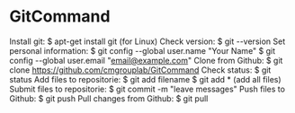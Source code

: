 # GitCommand

Install git: 
  $ apt-get install git (for Linux)
Check version: 
  $ git --version
Set personal information:
  $ git config --global user.name "Your Name"
  $ git config --global user.email "email@example.com"
Clone from Github:
  $ git clone https://github.com/cmgrouplab/GitCommand
Check status:
  $ git status
Add files to repositorie:
  $ git add filename 
  $ git add * (add all files)
Submit files to repositorie:
  $ git commit -m "leave messages"
Push files to Github:
  $ git push
Pull changes from Github:
  $ git pull

